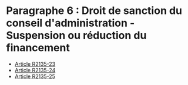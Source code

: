 # Paragraphe 6 : Droit de sanction du conseil d'administration - Suspension ou réduction du financement

* [Article R2135-23](./LEGIARTI000030172733.md)
* [Article R2135-24](./LEGIARTI000030172735.md)
* [Article R2135-25](./LEGIARTI000030172737.md)
